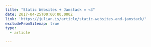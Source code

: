 ```yaml
---
title: "Static Websites + Jamstack = <3"
date: 2017-04-25T00:00:00.000Z
link: 'https://julian.is/article/static-websites-and-jamstack/'
excludeFromSitemap: true
type:
  - article

---
```


